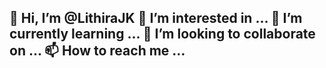 👋 Hi, I’m @LithiraJK
👀 I’m interested in ...
🌱 I’m currently learning ...
💞️ I’m looking to collaborate on ...
📫 How to reach me ...
-


